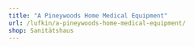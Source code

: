 ```yaml
---
title: "A Pineywoods Home Medical Equipment"
url: /lufkin/a-pineywoods-home-medical-equipment/
shop: Sanitätshaus
---
```

